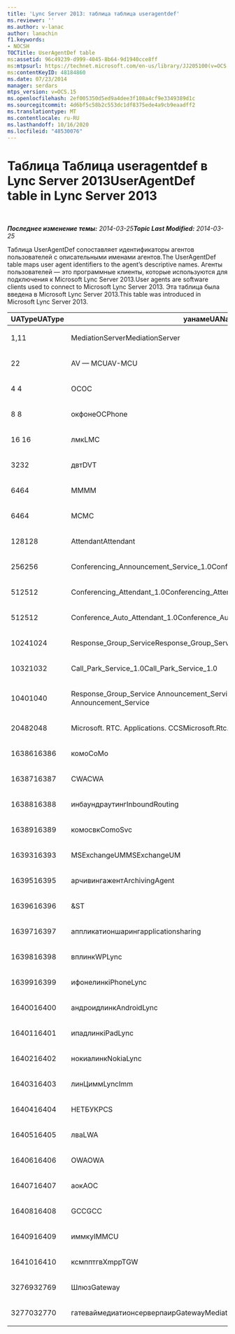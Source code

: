 ```yaml
---
title: 'Lync Server 2013: таблица таблица useragentdef'
ms.reviewer: ''
ms.author: v-lanac
author: lanachin
f1.keywords:
- NOCSH
TOCTitle: UserAgentDef table
ms:assetid: 96c49239-d999-4045-8b64-9d1940cce8ff
ms:mtpsurl: https://technet.microsoft.com/en-us/library/JJ205100(v=OCS.15)
ms:contentKeyID: 48184860
ms.date: 07/23/2014
manager: serdars
mtps_version: v=OCS.15
ms.openlocfilehash: 2ef005350d5ed9a4dee3f108a4cf9e3349389d1c
ms.sourcegitcommit: 4d6bf5c58b2c553dc1df8375ede4a9cb9eaadff2
ms.translationtype: MT
ms.contentlocale: ru-RU
ms.lasthandoff: 10/16/2020
ms.locfileid: "48530076"
---
```

# <a name="useragentdef-table-in-lync-server-2013"></a><span data-ttu-id="b3ef1-102">Таблица Таблица useragentdef в Lync Server 2013</span><span class="sxs-lookup"><span data-stu-id="b3ef1-102">UserAgentDef table in Lync Server 2013</span></span>

<div data-xmlns="http://www.w3.org/1999/xhtml">

<div class="topic" data-xmlns="http://www.w3.org/1999/xhtml" data-msxsl="urn:schemas-microsoft-com:xslt" data-cs="https://msdn.microsoft.com/">

<div data-asp="https://msdn2.microsoft.com/asp">



</div>

<div id="mainSection">

<div id="mainBody">

<span> </span>

<span data-ttu-id="b3ef1-103">_**Последнее изменение темы:** 2014-03-25_</span><span class="sxs-lookup"><span data-stu-id="b3ef1-103">_**Topic Last Modified:** 2014-03-25_</span></span>

<span data-ttu-id="b3ef1-104">Таблица UserAgentDef сопоставляет идентификаторы агентов пользователей с описательными именами агентов.</span><span class="sxs-lookup"><span data-stu-id="b3ef1-104">The UserAgentDef table maps user agent identifiers to the agent’s descriptive names.</span></span> <span data-ttu-id="b3ef1-105">Агенты пользователей — это программные клиенты, которые используются для подключения к Microsoft Lync Server 2013.</span><span class="sxs-lookup"><span data-stu-id="b3ef1-105">User agents are software clients used to connect to Microsoft Lync Server 2013.</span></span> <span data-ttu-id="b3ef1-106">Эта таблица была введена в Microsoft Lync Server 2013.</span><span class="sxs-lookup"><span data-stu-id="b3ef1-106">This table was introduced in Microsoft Lync Server 2013.</span></span>


<table>
<colgroup>
<col style="width: 33%" />
<col style="width: 33%" />
<col style="width: 33%" />
</colgroup>
<thead>
<tr class="header">
<th><span data-ttu-id="b3ef1-107">UAType</span><span class="sxs-lookup"><span data-stu-id="b3ef1-107">UAType</span></span></th>
<th><span data-ttu-id="b3ef1-108">уанаме</span><span class="sxs-lookup"><span data-stu-id="b3ef1-108">UAName</span></span></th>
<th><span data-ttu-id="b3ef1-109">уакатегори</span><span class="sxs-lookup"><span data-stu-id="b3ef1-109">UACategory</span></span></th>
</tr>
</thead>
<tbody>
<tr class="odd">
<td><p><span data-ttu-id="b3ef1-110">1,1</span><span class="sxs-lookup"><span data-stu-id="b3ef1-110">1</span></span></p></td>
<td><p><span data-ttu-id="b3ef1-111">MediationServer</span><span class="sxs-lookup"><span data-stu-id="b3ef1-111">MediationServer</span></span></p></td>
<td><p><span data-ttu-id="b3ef1-112">MediationServer</span><span class="sxs-lookup"><span data-stu-id="b3ef1-112">MediationServer</span></span></p></td>
</tr>
<tr class="even">
<td><p><span data-ttu-id="b3ef1-113">2</span><span class="sxs-lookup"><span data-stu-id="b3ef1-113">2</span></span></p></td>
<td><p><span data-ttu-id="b3ef1-114">AV — MCU</span><span class="sxs-lookup"><span data-stu-id="b3ef1-114">AV-MCU</span></span></p></td>
<td><p><span data-ttu-id="b3ef1-115">AV — MCU</span><span class="sxs-lookup"><span data-stu-id="b3ef1-115">AV-MCU</span></span></p></td>
</tr>
<tr class="odd">
<td><p><span data-ttu-id="b3ef1-116">4 </span><span class="sxs-lookup"><span data-stu-id="b3ef1-116">4</span></span></p></td>
<td><p><span data-ttu-id="b3ef1-117">OC</span><span class="sxs-lookup"><span data-stu-id="b3ef1-117">OC</span></span></p></td>
<td><p><span data-ttu-id="b3ef1-118">OC</span><span class="sxs-lookup"><span data-stu-id="b3ef1-118">OC</span></span></p></td>
</tr>
<tr class="even">
<td><p><span data-ttu-id="b3ef1-119">8 </span><span class="sxs-lookup"><span data-stu-id="b3ef1-119">8</span></span></p></td>
<td><p><span data-ttu-id="b3ef1-120">окфоне</span><span class="sxs-lookup"><span data-stu-id="b3ef1-120">OCPhone</span></span></p></td>
<td><p><span data-ttu-id="b3ef1-121">окфоне</span><span class="sxs-lookup"><span data-stu-id="b3ef1-121">OCPhone</span></span></p></td>
</tr>
<tr class="odd">
<td><p><span data-ttu-id="b3ef1-122">16 </span><span class="sxs-lookup"><span data-stu-id="b3ef1-122">16</span></span></p></td>
<td><p><span data-ttu-id="b3ef1-123">лмк</span><span class="sxs-lookup"><span data-stu-id="b3ef1-123">LMC</span></span></p></td>
<td><p><span data-ttu-id="b3ef1-124">лмк</span><span class="sxs-lookup"><span data-stu-id="b3ef1-124">LMC</span></span></p></td>
</tr>
<tr class="even">
<td><p><span data-ttu-id="b3ef1-125">32</span><span class="sxs-lookup"><span data-stu-id="b3ef1-125">32</span></span></p></td>
<td><p><span data-ttu-id="b3ef1-126">двт</span><span class="sxs-lookup"><span data-stu-id="b3ef1-126">DVT</span></span></p></td>
<td><p><span data-ttu-id="b3ef1-127">двт</span><span class="sxs-lookup"><span data-stu-id="b3ef1-127">DVT</span></span></p></td>
</tr>
<tr class="odd">
<td><p><span data-ttu-id="b3ef1-128">64</span><span class="sxs-lookup"><span data-stu-id="b3ef1-128">64</span></span></p></td>
<td><p><span data-ttu-id="b3ef1-129">MM</span><span class="sxs-lookup"><span data-stu-id="b3ef1-129">MM</span></span></p></td>
<td><p><span data-ttu-id="b3ef1-130">MM</span><span class="sxs-lookup"><span data-stu-id="b3ef1-130">MM</span></span></p></td>
</tr>
<tr class="even">
<td><p><span data-ttu-id="b3ef1-131">64</span><span class="sxs-lookup"><span data-stu-id="b3ef1-131">64</span></span></p></td>
<td><p><span data-ttu-id="b3ef1-132">MC</span><span class="sxs-lookup"><span data-stu-id="b3ef1-132">MC</span></span></p></td>
<td><p><span data-ttu-id="b3ef1-133">MM</span><span class="sxs-lookup"><span data-stu-id="b3ef1-133">MM</span></span></p></td>
</tr>
<tr class="odd">
<td><p><span data-ttu-id="b3ef1-134">128</span><span class="sxs-lookup"><span data-stu-id="b3ef1-134">128</span></span></p></td>
<td><p><span data-ttu-id="b3ef1-135">Attendant</span><span class="sxs-lookup"><span data-stu-id="b3ef1-135">Attendant</span></span></p></td>
<td><p><span data-ttu-id="b3ef1-136">Attendant</span><span class="sxs-lookup"><span data-stu-id="b3ef1-136">Attendant</span></span></p></td>
</tr>
<tr class="even">
<td><p><span data-ttu-id="b3ef1-137">256</span><span class="sxs-lookup"><span data-stu-id="b3ef1-137">256</span></span></p></td>
<td><p><span data-ttu-id="b3ef1-138">Conferencing_Announcement_Service_1.0</span><span class="sxs-lookup"><span data-stu-id="b3ef1-138">Conferencing_Announcement_Service_1.0</span></span></p></td>
<td><p><span data-ttu-id="b3ef1-139">УПРАВЛЕНИ</span><span class="sxs-lookup"><span data-stu-id="b3ef1-139">CAS</span></span></p></td>
</tr>
<tr class="odd">
<td><p><span data-ttu-id="b3ef1-140">512</span><span class="sxs-lookup"><span data-stu-id="b3ef1-140">512</span></span></p></td>
<td><p><span data-ttu-id="b3ef1-141">Conferencing_Attendant_1.0</span><span class="sxs-lookup"><span data-stu-id="b3ef1-141">Conferencing_Attendant_1.0</span></span></p></td>
<td><p><span data-ttu-id="b3ef1-142">CAA</span><span class="sxs-lookup"><span data-stu-id="b3ef1-142">CAA</span></span></p></td>
</tr>
<tr class="even">
<td><p><span data-ttu-id="b3ef1-143">512</span><span class="sxs-lookup"><span data-stu-id="b3ef1-143">512</span></span></p></td>
<td><p><span data-ttu-id="b3ef1-144">Conference_Auto_Attendant_1.0</span><span class="sxs-lookup"><span data-stu-id="b3ef1-144">Conference_Auto_Attendant_1.0</span></span></p></td>
<td><p><span data-ttu-id="b3ef1-145">CAA</span><span class="sxs-lookup"><span data-stu-id="b3ef1-145">CAA</span></span></p></td>
</tr>
<tr class="odd">
<td><p><span data-ttu-id="b3ef1-146">1024</span><span class="sxs-lookup"><span data-stu-id="b3ef1-146">1024</span></span></p></td>
<td><p><span data-ttu-id="b3ef1-147">Response_Group_Service</span><span class="sxs-lookup"><span data-stu-id="b3ef1-147">Response_Group_Service</span></span></p></td>
<td><p><span data-ttu-id="b3ef1-148">ГРУПП</span><span class="sxs-lookup"><span data-stu-id="b3ef1-148">RGS</span></span></p></td>
</tr>
<tr class="even">
<td><p><span data-ttu-id="b3ef1-149">1032</span><span class="sxs-lookup"><span data-stu-id="b3ef1-149">1032</span></span></p></td>
<td><p><span data-ttu-id="b3ef1-150">Call_Park_Service_1.0</span><span class="sxs-lookup"><span data-stu-id="b3ef1-150">Call_Park_Service_1.0</span></span></p></td>
<td><p><span data-ttu-id="b3ef1-151">СОЗДАЛ</span><span class="sxs-lookup"><span data-stu-id="b3ef1-151">CPS</span></span></p></td>
</tr>
<tr class="odd">
<td><p><span data-ttu-id="b3ef1-152">1040</span><span class="sxs-lookup"><span data-stu-id="b3ef1-152">1040</span></span></p></td>
<td><p><span data-ttu-id="b3ef1-153">Response_Group_Service Announcement_Service</span><span class="sxs-lookup"><span data-stu-id="b3ef1-153">Response_Group_Service Announcement_Service</span></span></p></td>
<td><p><span data-ttu-id="b3ef1-154">AS</span><span class="sxs-lookup"><span data-stu-id="b3ef1-154">AS</span></span></p></td>
</tr>
<tr class="even">
<td><p><span data-ttu-id="b3ef1-155">2048</span><span class="sxs-lookup"><span data-stu-id="b3ef1-155">2048</span></span></p></td>
<td><p><span data-ttu-id="b3ef1-156">Microsoft. RTC. Applications. CCS</span><span class="sxs-lookup"><span data-stu-id="b3ef1-156">Microsoft.Rtc.Applications.Ccs</span></span></p></td>
<td><p><span data-ttu-id="b3ef1-157">CCS</span><span class="sxs-lookup"><span data-stu-id="b3ef1-157">CCS</span></span></p></td>
</tr>
<tr class="odd">
<td><p><span data-ttu-id="b3ef1-158">16386</span><span class="sxs-lookup"><span data-stu-id="b3ef1-158">16386</span></span></p></td>
<td><p><span data-ttu-id="b3ef1-159">комо</span><span class="sxs-lookup"><span data-stu-id="b3ef1-159">CoMo</span></span></p></td>
<td><p><span data-ttu-id="b3ef1-160">комо</span><span class="sxs-lookup"><span data-stu-id="b3ef1-160">CoMo</span></span></p></td>
</tr>
<tr class="even">
<td><p><span data-ttu-id="b3ef1-161">16387</span><span class="sxs-lookup"><span data-stu-id="b3ef1-161">16387</span></span></p></td>
<td><p><span data-ttu-id="b3ef1-162">CWA</span><span class="sxs-lookup"><span data-stu-id="b3ef1-162">CWA</span></span></p></td>
<td><p><span data-ttu-id="b3ef1-163">CWA</span><span class="sxs-lookup"><span data-stu-id="b3ef1-163">CWA</span></span></p></td>
</tr>
<tr class="odd">
<td><p><span data-ttu-id="b3ef1-164">16388</span><span class="sxs-lookup"><span data-stu-id="b3ef1-164">16388</span></span></p></td>
<td><p><span data-ttu-id="b3ef1-165">инбаундраутинг</span><span class="sxs-lookup"><span data-stu-id="b3ef1-165">InboundRouting</span></span></p></td>
<td><p><span data-ttu-id="b3ef1-166">инбаундраутинг</span><span class="sxs-lookup"><span data-stu-id="b3ef1-166">InboundRouting</span></span></p></td>
</tr>
<tr class="even">
<td><p><span data-ttu-id="b3ef1-167">16389</span><span class="sxs-lookup"><span data-stu-id="b3ef1-167">16389</span></span></p></td>
<td><p><span data-ttu-id="b3ef1-168">комосвк</span><span class="sxs-lookup"><span data-stu-id="b3ef1-168">ComoSvc</span></span></p></td>
<td><p><span data-ttu-id="b3ef1-169">комосвк</span><span class="sxs-lookup"><span data-stu-id="b3ef1-169">ComoSvc</span></span></p></td>
</tr>
<tr class="odd">
<td><p><span data-ttu-id="b3ef1-170">16393</span><span class="sxs-lookup"><span data-stu-id="b3ef1-170">16393</span></span></p></td>
<td><p><span data-ttu-id="b3ef1-171">MSExchangeUM</span><span class="sxs-lookup"><span data-stu-id="b3ef1-171">MSExchangeUM</span></span></p></td>
<td><p><span data-ttu-id="b3ef1-172">ExUM</span><span class="sxs-lookup"><span data-stu-id="b3ef1-172">ExUM</span></span></p></td>
</tr>
<tr class="even">
<td><p><span data-ttu-id="b3ef1-173">16395</span><span class="sxs-lookup"><span data-stu-id="b3ef1-173">16395</span></span></p></td>
<td><p><span data-ttu-id="b3ef1-174">арчивингажент</span><span class="sxs-lookup"><span data-stu-id="b3ef1-174">ArchivingAgent</span></span></p></td>
<td><p><span data-ttu-id="b3ef1-175">арчажент</span><span class="sxs-lookup"><span data-stu-id="b3ef1-175">ARCHAGENT</span></span></p></td>
</tr>
<tr class="odd">
<td><p><span data-ttu-id="b3ef1-176">16396</span><span class="sxs-lookup"><span data-stu-id="b3ef1-176">16396</span></span></p></td>
<td><p><span data-ttu-id="b3ef1-177">&</span><span class="sxs-lookup"><span data-stu-id="b3ef1-177">ST</span></span></p></td>
<td><p><span data-ttu-id="b3ef1-178">&</span><span class="sxs-lookup"><span data-stu-id="b3ef1-178">ST</span></span></p></td>
</tr>
<tr class="even">
<td><p><span data-ttu-id="b3ef1-179">16397</span><span class="sxs-lookup"><span data-stu-id="b3ef1-179">16397</span></span></p></td>
<td><p><span data-ttu-id="b3ef1-180">аппликатионшаринг</span><span class="sxs-lookup"><span data-stu-id="b3ef1-180">applicationsharing</span></span></p></td>
<td><p><span data-ttu-id="b3ef1-181">ASMCU</span><span class="sxs-lookup"><span data-stu-id="b3ef1-181">ASMCU</span></span></p></td>
</tr>
<tr class="odd">
<td><p><span data-ttu-id="b3ef1-182">16398</span><span class="sxs-lookup"><span data-stu-id="b3ef1-182">16398</span></span></p></td>
<td><p><span data-ttu-id="b3ef1-183">вплинк</span><span class="sxs-lookup"><span data-stu-id="b3ef1-183">WPLync</span></span></p></td>
<td><p><span data-ttu-id="b3ef1-184">вплинк</span><span class="sxs-lookup"><span data-stu-id="b3ef1-184">WPLync</span></span></p></td>
</tr>
<tr class="even">
<td><p><span data-ttu-id="b3ef1-185">16399</span><span class="sxs-lookup"><span data-stu-id="b3ef1-185">16399</span></span></p></td>
<td><p><span data-ttu-id="b3ef1-186">ифонелинк</span><span class="sxs-lookup"><span data-stu-id="b3ef1-186">iPhoneLync</span></span></p></td>
<td><p><span data-ttu-id="b3ef1-187">ифонелинк</span><span class="sxs-lookup"><span data-stu-id="b3ef1-187">iPhoneLync</span></span></p></td>
</tr>
<tr class="odd">
<td><p><span data-ttu-id="b3ef1-188">16400</span><span class="sxs-lookup"><span data-stu-id="b3ef1-188">16400</span></span></p></td>
<td><p><span data-ttu-id="b3ef1-189">андроидлинк</span><span class="sxs-lookup"><span data-stu-id="b3ef1-189">AndroidLync</span></span></p></td>
<td><p><span data-ttu-id="b3ef1-190">андроидлинк</span><span class="sxs-lookup"><span data-stu-id="b3ef1-190">AndroidLync</span></span></p></td>
</tr>
<tr class="even">
<td><p><span data-ttu-id="b3ef1-191">16401</span><span class="sxs-lookup"><span data-stu-id="b3ef1-191">16401</span></span></p></td>
<td><p><span data-ttu-id="b3ef1-192">ипадлинк</span><span class="sxs-lookup"><span data-stu-id="b3ef1-192">iPadLync</span></span></p></td>
<td><p><span data-ttu-id="b3ef1-193">ипадлинк</span><span class="sxs-lookup"><span data-stu-id="b3ef1-193">iPadLync</span></span></p></td>
</tr>
<tr class="odd">
<td><p><span data-ttu-id="b3ef1-194">16402</span><span class="sxs-lookup"><span data-stu-id="b3ef1-194">16402</span></span></p></td>
<td><p><span data-ttu-id="b3ef1-195">нокиалинк</span><span class="sxs-lookup"><span data-stu-id="b3ef1-195">NokiaLync</span></span></p></td>
<td><p><span data-ttu-id="b3ef1-196">нокиалинк</span><span class="sxs-lookup"><span data-stu-id="b3ef1-196">NokiaLync</span></span></p></td>
</tr>
<tr class="even">
<td><p><span data-ttu-id="b3ef1-197">16403</span><span class="sxs-lookup"><span data-stu-id="b3ef1-197">16403</span></span></p></td>
<td><p><span data-ttu-id="b3ef1-198">линЦимм</span><span class="sxs-lookup"><span data-stu-id="b3ef1-198">LyncImm</span></span></p></td>
<td><p><span data-ttu-id="b3ef1-199">линЦимм</span><span class="sxs-lookup"><span data-stu-id="b3ef1-199">LyncImm</span></span></p></td>
</tr>
<tr class="odd">
<td><p><span data-ttu-id="b3ef1-200">16404</span><span class="sxs-lookup"><span data-stu-id="b3ef1-200">16404</span></span></p></td>
<td><p><span data-ttu-id="b3ef1-201">НЕТБУК</span><span class="sxs-lookup"><span data-stu-id="b3ef1-201">PCS</span></span></p></td>
<td><p><span data-ttu-id="b3ef1-202">НЕТБУК</span><span class="sxs-lookup"><span data-stu-id="b3ef1-202">PCS</span></span></p></td>
</tr>
<tr class="even">
<td><p><span data-ttu-id="b3ef1-203">16405</span><span class="sxs-lookup"><span data-stu-id="b3ef1-203">16405</span></span></p></td>
<td><p><span data-ttu-id="b3ef1-204">лва</span><span class="sxs-lookup"><span data-stu-id="b3ef1-204">LWA</span></span></p></td>
<td><p><span data-ttu-id="b3ef1-205">лва</span><span class="sxs-lookup"><span data-stu-id="b3ef1-205">LWA</span></span></p></td>
</tr>
<tr class="odd">
<td><p><span data-ttu-id="b3ef1-206">16406</span><span class="sxs-lookup"><span data-stu-id="b3ef1-206">16406</span></span></p></td>
<td><p><span data-ttu-id="b3ef1-207">OWA</span><span class="sxs-lookup"><span data-stu-id="b3ef1-207">OWA</span></span></p></td>
<td><p><span data-ttu-id="b3ef1-208">OWA</span><span class="sxs-lookup"><span data-stu-id="b3ef1-208">OWA</span></span></p></td>
</tr>
<tr class="even">
<td><p><span data-ttu-id="b3ef1-209">16407</span><span class="sxs-lookup"><span data-stu-id="b3ef1-209">16407</span></span></p></td>
<td><p><span data-ttu-id="b3ef1-210">аок</span><span class="sxs-lookup"><span data-stu-id="b3ef1-210">AOC</span></span></p></td>
<td><p><span data-ttu-id="b3ef1-211">аок</span><span class="sxs-lookup"><span data-stu-id="b3ef1-211">AOC</span></span></p></td>
</tr>
<tr class="odd">
<td><p><span data-ttu-id="b3ef1-212">16408</span><span class="sxs-lookup"><span data-stu-id="b3ef1-212">16408</span></span></p></td>
<td><p><span data-ttu-id="b3ef1-213">GCC</span><span class="sxs-lookup"><span data-stu-id="b3ef1-213">GCC</span></span></p></td>
<td><p><span data-ttu-id="b3ef1-214">GCC</span><span class="sxs-lookup"><span data-stu-id="b3ef1-214">GCC</span></span></p></td>
</tr>
<tr class="even">
<td><p><span data-ttu-id="b3ef1-215">16409</span><span class="sxs-lookup"><span data-stu-id="b3ef1-215">16409</span></span></p></td>
<td><p><span data-ttu-id="b3ef1-216">иммку</span><span class="sxs-lookup"><span data-stu-id="b3ef1-216">IMMCU</span></span></p></td>
<td><p><span data-ttu-id="b3ef1-217">иммку</span><span class="sxs-lookup"><span data-stu-id="b3ef1-217">IMMCU</span></span></p></td>
</tr>
<tr class="odd">
<td><p><span data-ttu-id="b3ef1-218">16410</span><span class="sxs-lookup"><span data-stu-id="b3ef1-218">16410</span></span></p></td>
<td><p><span data-ttu-id="b3ef1-219">ксмпптгв</span><span class="sxs-lookup"><span data-stu-id="b3ef1-219">XmppTGW</span></span></p></td>
<td><p><span data-ttu-id="b3ef1-220">ксмппгатевай</span><span class="sxs-lookup"><span data-stu-id="b3ef1-220">XmppGateway</span></span></p></td>
</tr>
<tr class="even">
<td><p><span data-ttu-id="b3ef1-221">32769</span><span class="sxs-lookup"><span data-stu-id="b3ef1-221">32769</span></span></p></td>
<td><p><span data-ttu-id="b3ef1-222">Шлюз</span><span class="sxs-lookup"><span data-stu-id="b3ef1-222">Gateway</span></span></p></td>
<td><p><span data-ttu-id="b3ef1-223">Шлюз</span><span class="sxs-lookup"><span data-stu-id="b3ef1-223">Gateway</span></span></p></td>
</tr>
<tr class="odd">
<td><p><span data-ttu-id="b3ef1-224">32770</span><span class="sxs-lookup"><span data-stu-id="b3ef1-224">32770</span></span></p></td>
<td><p><span data-ttu-id="b3ef1-225">гатеваймедиатионсерверпаир</span><span class="sxs-lookup"><span data-stu-id="b3ef1-225">GatewayMediationServerPair</span></span></p></td>
<td><p><span data-ttu-id="b3ef1-226">гатеваймедиатионсерверпаир</span><span class="sxs-lookup"><span data-stu-id="b3ef1-226">GatewayMediationServerPair</span></span></p></td>
</tr>
</tbody>
</table>


</div>

<span> </span>

</div>

</div>

</div>

